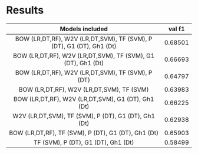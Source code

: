# Results

Models included | val f1 
:-----: | :-----: 
BOW (LR,DT,RF), W2V (LR,DT,SVM), TF (SVM), P (DT), G1 (DT), Gh1 (Dt) | 0.68501 
BOW (LR,DT,RF), W2V (LR,DT,SVM), TF (SVM), G1 (DT), Gh1 (Dt) | 0.66693 
BOW (LR,DT,RF), W2V (LR,DT,SVM), TF (SVM), P (DT) | 0.64797 
BOW (LR,DT,RF), W2V (LR,DT,SVM), TF (SVM) | 0.63983 
BOW (LR,DT,RF), W2V (LR,DT,SVM), G1 (DT), Gh1 (Dt) | 0.66225 
W2V (LR,DT,SVM), TF (SVM), P (DT), G1 (DT), Gh1 (Dt) | 0.62938 
BOW (LR,DT,RF), TF (SVM), P (DT), G1 (DT), Gh1 (Dt) | 0.65903
TF (SVM), P (DT), G1 (DT), Gh1 (Dt) | 0.58499 
